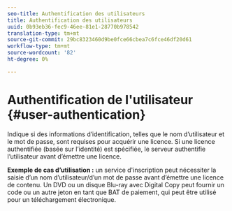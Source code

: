 ```yaml
---
seo-title: Authentification des utilisateurs
title: Authentification des utilisateurs
uuid: 0b93eb36-fec9-46ee-81e1-28770b978542
translation-type: tm+mt
source-git-commit: 29bc8323460d9be0fce66cbea7c6fce46df20d61
workflow-type: tm+mt
source-wordcount: '82'
ht-degree: 0%

---
```



# Authentification de l&#39;utilisateur {#user-authentication}

Indique si des informations d’identification, telles que le nom d’utilisateur et le mot de passe, sont requises pour acquérir une licence. Si une licence authentifiée (basée sur l’identité) est spécifiée, le serveur authentifie l’utilisateur avant d’émettre une licence.

**Exemple de cas d’utilisation :** un service d&#39;inscription peut nécessiter la saisie d’un nom d’utilisateur/d’un mot de passe avant d’émettre une licence de contenu. Un DVD ou un disque Blu-ray avec Digital Copy peut fournir un code ou un autre jeton en tant que BAT de paiement, qui peut être utilisé pour un téléchargement électronique.

